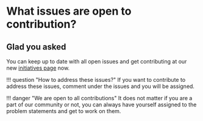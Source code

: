 # What issues are open to contribution?

## Glad you asked

You can keep up to date with all open issues and get contributing at our new [initiatives page](https://initiative.astrosonic.tech) now.

!!! question "How to address these issues?"
    If you want to contribute to address these issues, comment under the issues and you will be assigned.

!!! danger "We are open to all contributions"
    It does not matter if you are a part of our community or not, you can always have yourself assigned to the problem statements and get to work on them.
